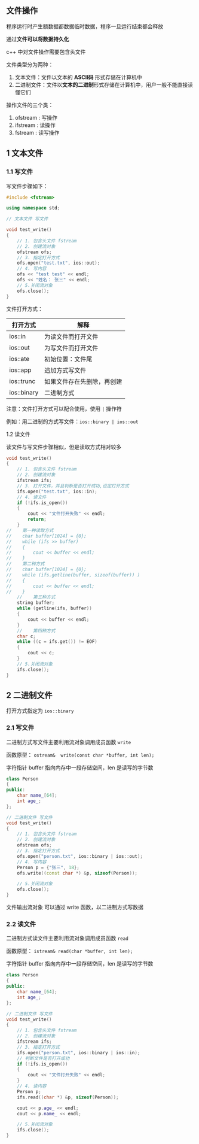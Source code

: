 ## 文件操作

程序运行时产生额数据都数据临时数据，程序一旦运行结束都会释放

通过**文件可以将数据持久化**

c++ 中对文件操作需要包含头文件 <fstream>



文件类型分为两种：

1.  文本文件：文件以文本的 **ASCII码** 形式存储在计算机中
2.  二进制文件：文件以**文本的二进制**形式存储在计算机中，用户一般不能直接读懂它们

操作文件的三个类：

1.  ofstream : 写操作
2.  ifstream : 读操作
3.  fstream : 读写操作



## 1 文本文件

### 1.1 写文件

写文件步骤如下：

```c++
#include <fstream>

using namespace std;

// 文本文件 写文件

void test_write()
{
    // 1. 包含头文件 fstream
    // 2. 创建流对象
    ofstream ofs;
    // 3. 指定打开方式
    ofs.open("test.txt", ios::out);
    // 4. 写内容
    ofs << "test test" << endl;
    ofs << "姓名： 张三" << endl;
    // 5.关闭流对象
    ofs.close();
}
```

文件打开方式：

| 打开方式    | 解释                       |
| ----------- | -------------------------- |
| ios::in     | 为读文件而打开文件         |
| ios::out    | 为写文件而打开文件         |
| ios::ate    | 初始位置：文件尾           |
| ios::app    | 追加方式写文件             |
| ios::trunc  | 如果文件存在先删除，再创建 |
| ios::binary | 二进制方式                 |

注意：文件打开方式可以配合使用，使用 `|` 操作符

例如：用二进制的方式写文件：`ios::binary | ios::out`

1.2 读文件

读文件与写文件步骤相似，但是读取方式相对较多

```c++
void test_write()
{
    // 1. 包含头文件 fstream
    // 2. 创建流对象
    ifstream ifs;
    // 3. 打开文件，并且判断是否打开成功,设定打开方式
    ifs.open("test.txt", ios::in);
    // 4. 读文件
    if (!ifs.is_open())
    {
        cout << "文件打开失败" << endl;
        return;
    }
//    第一种读取方式
//    char buffer[1024] = {0};
//    while (ifs >> buffer)
//    {
//        cout << buffer << endl;
//    }
//    第二种方式
//    char buffer[1024] = {0};
//    while (ifs.getline(buffer, sizeof(buffer)) )
//    {
//        cout << buffer << endl;
//    }
    //    第三种方式
    string buffer;
    while (getline(ifs, buffer))
    {
        cout << buffer << endl;
    }
    //    第四种方式
    char c;
    while ((c = ifs.get()) != EOF)
    {
        cout << c;
    }
    // 5.关闭流对象
    ifs.close();
}
```

## 2 二进制文件

打开方式指定为 `ios::binary`

### 2.1 写文件

二进制方式写文件主要利用流对象调用成员函数 `write`

函数原型： `ostream&  write(const char *buffer, int len);`

字符指针 buffer 指向内存中一段存储空间，len 是读写的字节数

```c++
class Person
{
public:
    char name_[64];
    int age_;
};

// 二进制文件 写文件
void test_write()
{
    // 1. 包含头文件 fstream
    // 2. 创建流对象
    ofstream ofs;
    // 3. 指定打开方式
    ofs.open("person.txt", ios::binary | ios::out);
    // 4. 写内容
    Person p = {"张三", 18};
    ofs.write((const char *) &p, sizeof(Person));

    // 5.关闭流对象
    ofs.close();
}
```

文件输出流对象 可以通过 write 函数，以二进制方式写数据

### 2.2 读文件

二进制方式读文件主要利用流对象调用成员函数 `read`

函数原型： `istream& read(char *buffer, int len);`

字符指针 buffer 指向内存中一段存储空间，len 是读写的字节数

```c++
class Person
{
public:
    char name_[64];
    int age_;
};

// 二进制文件 写文件
void test_write()
{
    // 1. 包含头文件 fstream
    // 2. 创建流对象
    ifstream ifs;
    // 3. 指定打开方式
    ifs.open("person.txt", ios::binary | ios::in);
    // 判断文件是否打开成功
    if (!ifs.is_open())
    {
        cout << "文件打开失败" << endl;
    }
    // 4. 读内容
    Person p;
    ifs.read((char *) &p, sizeof(Person));

    cout << p.age_ << endl;
    cout << p.name_ << endl;

    // 5.关闭流对象
    ifs.close();
}
```

